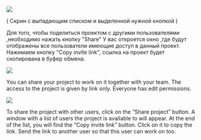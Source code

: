 ![](https://uploads.quarkly.io/landing/docs-interface-context-menu.png)

( Скрин с выпадающим списком и выделенной нужной кнопкой )

Для того, чтобы поделиться проектом с другими пользователями ,необходимо нажать кнопку "Share" У вас откроется окно ,где будут отображены все пользователи имеющие доступ в данный проект.  Нажимаем кнопку "Copy invite link", ссылка на проект будет скопирована в буфер обмена.

![](https://uploads.quarkly.io/landing/docs-interface-context-menu.png)

You can share your project to work on it together with your team. The access to the project is given by link only. Everyone has edit permissions.

![](https://uploads.quarkly.io/landing/docs-interface-context-menu.png)

To share the project with other users, click on the “Share project” button. A window with a list of users the project is available to will appear. At the end of the list, you will find the “Copy invite link” button. Click on it to copy the link. Send the link to another user so that this user can work on too.